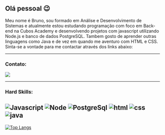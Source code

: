 ## Olá pessoal :wink:

Meu nome é Bruno, sou formado em Análise e Desenvolvimento de Sistemas e atualmente estou estudando programação com foco em Back-end na Cubos Academy e desenvolvendo projetos com javascript utilizando Node.js e banco de dados PostgreSQL. Tambem gosto de aprender outras linguagens como Java e de vez em quando me aventuro com HTML e CSS.
Sinta-se a vontade para me contactar através dos links abaixo:

---
### Contato:

[![](https://img.shields.io/badge/LinkedIn-0077B5?style=for-the-badge&logo=linkedin&logoColor=white)](https://www.linkedin.com/in/bruno-pilla/)

---
### Hard Skills:

![Javascript](https://img.shields.io/badge/JavaScript-323330?style=for-the-badge&logo=javascript&logoColor=F7DF1E) ![Node](https://img.shields.io/badge/Node.js-339933?style=for-the-badge&logo=nodedotjs&logoColor=white) ![PostgreSql](https://img.shields.io/badge/PostgreSQL-316192?style=for-the-badge&logo=postgresql&logoColor=white) ![html](https://img.shields.io/badge/HTML5-E34F26?style=for-the-badge&logo=html5&logoColor=white) ![css](https://img.shields.io/badge/CSS3-1572B6?style=for-the-badge&logo=css3&logoColor=white) ![java](https://img.shields.io/badge/Java-ED8B00?style=for-the-badge&logo=java&logoColor=white)
---
[![Top Langs](https://github-readme-stats.vercel.app/api/top-langs/?username=brunopilla&layout=compact)](https://github.com/brunopilla/github-readme-stats)

